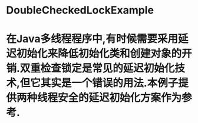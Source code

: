 # DoubleCheckedLockExample

# 在Java多线程程序中,有时候需要采用延迟初始化来降低初始化类和创建对象的开销.双重检查锁定是常见的延迟初始化技术,但它其实是一个错误的用法.本例子提供两种线程安全的延迟初始化方案作为参考.